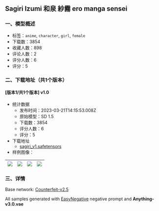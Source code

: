 ## Sagiri Izumi 和泉 紗霧 ero manga sensei
### 一、模型概述

- 标签：`anime`, `character`, `girl`, `female`
- 下载数：3854
- 收藏人数：898
- 评论人数：2
- 评分人数：6
- 评分：5

### 二、下载地址（共1个版本）

#### [版本1/共1个版本] v1.0

- 统计数据
  - 发布时间：2023-03-21T14:15:53.008Z
  - 原始模型：SD 1.5
  - 下载数：3854
  - 评分人数：6
  - 评分：5
- 下载地址
  - [sagiri_v1.safetensors](https://civitai.com/api/download/models/26754)
- 样例图像：

| <img src="https://image.civitai.com/xG1nkqKTMzGDvpLrqFT7WA/642ede57-7553-4cd4-b262-f2ea49724f00/width=450/294929.jpeg" /> | <img src="https://image.civitai.com/xG1nkqKTMzGDvpLrqFT7WA/51f749bc-d363-41df-df29-758a65d76b00/width=450/294957.jpeg" /> | <img src="https://image.civitai.com/xG1nkqKTMzGDvpLrqFT7WA/53d15cc5-7a6c-4bae-03bd-5e70f93a5f00/width=450/294936.jpeg" /> | <img src="https://image.civitai.com/xG1nkqKTMzGDvpLrqFT7WA/1e9e6ed2-857a-4916-4835-03f246eabb00/width=450/294935.jpeg" /> |
| ---- | ---- | ---- | ---- |


### 三、详情
<p>Base network: <a rel="ugc" href="https://civitai.com/models/4468/counterfeit-v25">Counterfeit-v2.5</a></p><p></p><p>All samples generated with  <a rel="ugc" href="https://civitai.com/models/7808/easynegative">EasyNegative</a> negative prompt and <strong>Anything-v3.0.vae</strong></p>